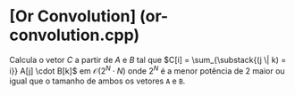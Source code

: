 # [Or Convolution] (or-convolution.cpp)

Calcula o vetor $C$ a partir de $A$ e $B$ tal que $C[i] = \sum_{\substack{(j \| k) = i}} A[j] \cdot B[k]$ em $\mathcal{O}(2^N \cdot N)$
onde $2^N$ é a menor potência de $2$ maior ou igual que o tamanho de ambos os vetores `A` e `B`.
